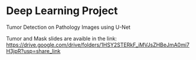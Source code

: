 # Deep Learning Project
Tumor Detection on Pathology Images using U-Net


Tumor and Mask slides are avaible in the link:
https://drive.google.com/drive/folders/1HSY2STERkF_iMVJsZHBeJmA0mi7H3jpR?usp=share_link 
